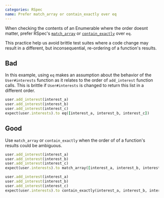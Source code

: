 ```yaml
---
categories: RSpec
name: Prefer match_array or contain_exactly over eq
---
```


When checking the contents of an Enumerable where the order doesnt matter, prefer RSpec's [`match_array`](https://www.rubydoc.info/gems/rspec-expectations/RSpec/Matchers#match_array-instance_method) or [`contain_exactly`](https://www.rubydoc.info/gems/rspec-expectations/RSpec/Matchers#contain_exactly-instance_method) over `eq`.

This practice help us avoid brittle test suites where a code change may result in a different, but inconsequential, re-ordering of a function's results.

## Bad

In this example, using  `eq` makes an assumption about the behavior of the `User#interests` function as it relates to the order of `add_interest` function calls. This is brittle if `User#interests` is changed to return this list in a different order.

```ruby
user.add_interest(interest_a)
user.add_interest(interest_b)
user.add_interest(interest_c)
expect(user.interests).to eq([interest_a, interest_b, interest_c])
```

## Good

Use `match_array` or `contain_exactly` when the order of of a function's results could be ambiguous.

```ruby
user.add_interest(interest_a)
user.add_interest(interest_b)
user.add_interest(interest_c)
expect(user.interests).to match_array([interest_a, interest_b, interest_c])
```

```ruby
user.add_interest(interest_a)
user.add_interest(interest_b)
user.add_interest(interest_c)
expect(user.interests).to contain_exactly(interest_a, interest_b, interest_c)
```
